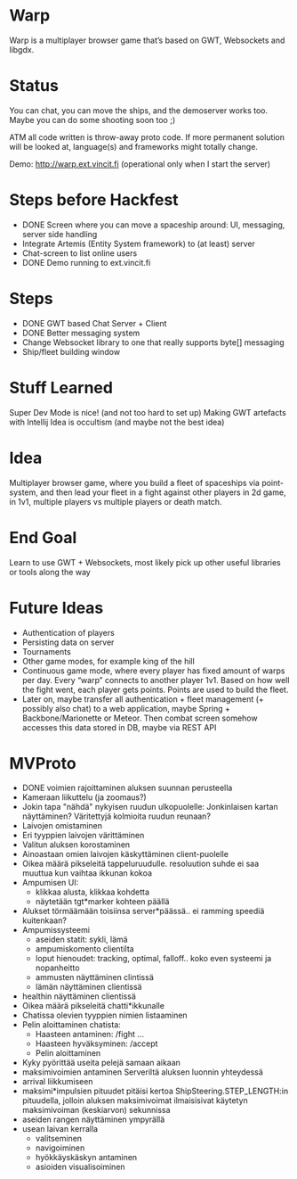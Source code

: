 Warp
===
Warp is a multiplayer browser game that’s based on GWT, Websockets and libgdx.

Status
===
You can chat, you can move the ships, and the demoserver works too. Maybe you can do some shooting soon too ;)

ATM all code written is throw-away proto code. If more permanent solution will be looked at, language(s) and frameworks might totally change.

Demo: http://warp.ext.vincit.fi (operational only when I start the server)

Steps before Hackfest
===
* DONE Screen where you can move a spaceship around: UI, messaging, server side handling
* Integrate Artemis (Entity System framework) to (at least) server
* Chat-screen to list online users
* DONE Demo running to ext.vincit.fi

Steps
===
* DONE GWT based Chat Server + Client
* DONE Better messaging system
* Change Websocket library to one that really supports byte[] messaging
* Ship/fleet building window

Stuff Learned
===
Super Dev Mode is nice! (and not too hard to set up)
Making GWT artefacts with Intellij Idea is occultism (and maybe not the best idea)

Idea
===
Multiplayer browser game, where you build a fleet of spaceships via point-system, and then lead your fleet in a fight against other players in 2d game, in 1v1, multiple players vs multiple players or death match.

End Goal
===
Learn to use GWT + Websockets, most likely pick up other useful libraries or tools along the way

Future Ideas
===
* Authentication of players
* Persisting data on server
* Tournaments
* Other game modes, for example king of the hill
* Continuous game mode, where every player has fixed amount of warps per day. Every “warp” connects to another player 1v1. Based on how well the fight went, each player gets points. Points are used to build the fleet.
* Later on, maybe transfer all authentication + fleet management (+ possibly also chat) to a web application, maybe Spring + Backbone/Marionette or Meteor. Then combat screen somehow accesses this data stored in DB, maybe via REST API

MVProto
===
* DONE voimien rajoittaminen aluksen suunnan perusteella
* Kameraan liikuttelu (ja zoomaus?)
* Jokin tapa "nähdä" nykyisen ruudun ulkopuolelle: Jonkinlaisen kartan näyttäminen? Väritettyjä kolmioita ruudun reunaan?
* Laivojen omistaminen
* Eri tyyppien laivojen värittäminen
* Valitun aluksen korostaminen
* Ainoastaan omien laivojen käskyttäminen client-puolelle
* Oikea määrä pikseleitä tappeluruudulle. resoluution suhde ei saa muuttua kun vaihtaa ikkunan kokoa
* Ampumisen UI:
    * klikkaa alusta, klikkaa kohdetta
    * näytetään tgt*marker kohteen päällä
* Alukset törmäämään toisiinsa server*päässä.. ei ramming speediä kuitenkaan?
* Ampumissysteemi
    * aseiden statit: sykli, lämä
    * ampumiskomento clientilta
    * loput hienoudet: tracking, optimal, falloff.. koko even systeemi ja nopanheitto
    * ammusten näyttäminen clintissä
    * lämän näyttäminen clientissä
* healthin näyttäminen clientissä
* Oikea määrä pikseleitä chatti*ikkunalle
* Chatissa olevien tyyppien nimien listaaminen
* Pelin aloittaminen chatista:
    * Haasteen antaminen: /fight <player> <player> <player> ...
    * Haasteen hyväksyminen: /accept <player>
    * Pelin aloittaminen
* Kyky pyörittää useita pelejä samaan aikaan
* maksimivoimien antaminen Serveriltä aluksen luonnin yhteydessä
* arrival liikkumiseen
* maksimi*impulsien pituudet pitäisi kertoa ShipSteering.STEP_LENGTH:in pituudella, jolloin aluksen maksimivoimat ilmaisisivat käytetyn maksimivoiman (keskiarvon) sekunnissa
* aseiden rangen näyttäminen ympyrällä
* usean laivan kerralla
    * valitseminen
    * navigoiminen
    * hyökkäyskäskyn antaminen
    * asioiden visualisoiminen